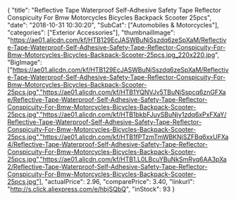 {
	"title": "Reflective Tape Waterproof Self-Adhesive Safety Tape Reflector Conspicuity For Bmw Motorcycles Bicycles Backpack Scooter 25pcs",
	"date": "2018-10-31 10:30:20",
	"SubCat": ["Automobiles & Motorcycles"],
	"categories": ["Exterior Accessories"],
	"thumbnailImage": "https://ae01.alicdn.com/kf/HTB129EcJASWBuNjSszdq6zeSpXaM/Reflective-Tape-Waterproof-Self-Adhesive-Safety-Tape-Reflector-Conspicuity-For-Bmw-Motorcycles-Bicycles-Backpack-Scooter-25pcs.jpg_220x220.jpg",
	"BigImage": ["https://ae01.alicdn.com/kf/HTB129EcJASWBuNjSszdq6zeSpXaM/Reflective-Tape-Waterproof-Self-Adhesive-Safety-Tape-Reflector-Conspicuity-For-Bmw-Motorcycles-Bicycles-Backpack-Scooter-25pcs.jpg","https://ae01.alicdn.com/kf/HTB1YQNVJv5TBuNjSspcq6znGFXae/Reflective-Tape-Waterproof-Self-Adhesive-Safety-Tape-Reflector-Conspicuity-For-Bmw-Motorcycles-Bicycles-Backpack-Scooter-25pcs.jpg","https://ae01.alicdn.com/kf/HTB1bkbFJuySBuNjy1zdq6xPxFXaY/Reflective-Tape-Waterproof-Self-Adhesive-Safety-Tape-Reflector-Conspicuity-For-Bmw-Motorcycles-Bicycles-Backpack-Scooter-25pcs.jpg","https://ae01.alicdn.com/kf/HTB1fPTzmTmWBKNjSZFBq6xxUFXa4/Reflective-Tape-Waterproof-Self-Adhesive-Safety-Tape-Reflector-Conspicuity-For-Bmw-Motorcycles-Bicycles-Backpack-Scooter-25pcs.jpg","https://ae01.alicdn.com/kf/HTB1.L0LBcuYBuNkSmRyq6AA3pXa2/Reflective-Tape-Waterproof-Self-Adhesive-Safety-Tape-Reflector-Conspicuity-For-Bmw-Motorcycles-Bicycles-Backpack-Scooter-25pcs.jpg"],
	"actualPrice": 2.96,
	"comparePrice": 3.40,
	"linkurl": "http://s.click.aliexpress.com/e/hbjSQbQ",
	"inStock": 93
}
